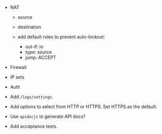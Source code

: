 - NAT
	- source
	- destination

	- add default rules to prevent auto-lockout:
		- out-if: lo
		- type: source
		- jump: ACCEPT

- Firewall

- IP sets

- Auth

- Add `/logs/settings`.

- Add options to select from HTTP or HTTPS. Set HTTPS as the default.

- Use `apidocjs` to generate API docs?

- Add acceptance tests.